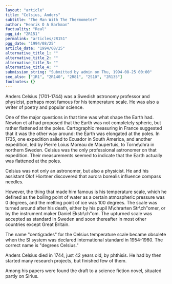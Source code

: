 ```yaml
---
layout: "article"
title: "Celsius, Anders"
subtitle: "The Man With The Thermometer"
author: "Henrik O A Barkman"
factuality: "Real"
pgg_id: "2R151"
permalink: "articles/2R151"
pgg_date: "1994/08/25"
article_date: "1994/08/25"
alternative_title_1: ""
alternative_title_2: ""
alternative_title_3: ""
alternative_title_4: ""
submission_string: "Submitted by admin on Thu, 1994-08-25 00:00"
see_also: ["1R1", "2R140", "2R81", "2S10", "2R135"]
footnotes: {}
---
```

<div>
<p>Anders Celsius (1701-1744) was a Swedish astronomy professor and physicist, perhaps most famous for his temperature scale. He was also a writer of poetry and popular science.</p>
<p>One of the major questions in that time was what shape the Earth had. Newton et al had proposed that the Earth was not completely spheric, but rather flattened at the poles. Cartographic measuring in France suggested that it was the other way around: the Earth was elongated at the poles. In 1735, one expedition sailed to Ecuador in South America, and another expedition, led by Pierre Loius Moreau de Maupertuis, to Torne\chra in northern Sweden. Celsius was the only professional astronomer on that expedition. Their measurements seemed to indicate that the Earth actually was flattened at the poles.</p>
<p>Celsius was not only an astronomer, but also a physicist. He and his assistant Olof Hiortner discovered that aurora borealis influence compass needles.</p>
<p>However, the thing that made him famous is his temperature scale, which he defined as the boiling point of water as a certain atmospheric pressure was 0 degrees, and the melting point of ice was 100 degrees. The scale was turned around after his death, either by his pupil M\chrarten Str\ch"omer, or by the instrument maker Daniel Ekstr\ch"om. The upturned scale was accepted as standard in Sweden and soon thereafter in most other countries except Great Britain.</p>
<p>The name "centigrades" for the Celsius temperature scale became obsolete when the SI system was declared international standard in 1954-1960. The correct name is "degrees Celsius."</p>
<p>Anders Celsius died in 1744, just 42 years old, by phthisis. He had by then started many research projects, but finished few of them.</p>
<p>Among his papers were found the draft to a science fiction novel, situated partly on Sirius.</p>
</div>
